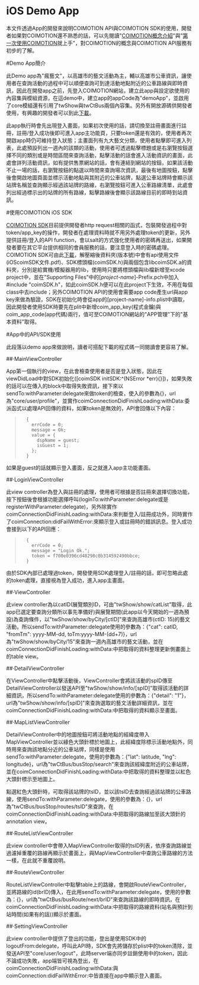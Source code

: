 iOS Demo App 
==============
本文件透過App的開發來說明COIMOTION API與COIMOTION SDK的使用，開發者如果對COIMOTION還不熟悉的話，可以先閱讀"[COIMOTION概念介紹](http://www.slideshare.net/BenLue/coimotion)"與"[第一次使用COIMOTION](http://www.slideshare.net/BenLue/coimotion-32567567)就上手"，對COIMOTION的概念與COIMOTION API服務有初步的了解。

#Demo App簡介

此Demo app為"瘋藝文"，以高雄市的藝文活動為主，輔以高雄市公車資訊，讓使用者在查詢活動的過程中可以順便查詢可到達活動地點附近的公車路線與即時資訊，因此在開發app之前，先登入COIMOTION網站，建立此app與設定欲使用的內容集與模組資源，在這demo中，建立app的appCode為"demoApp"，並啟用了core模組還有引用了twShow與twCtBus兩個內容集。另外有開放源碼供開發者使用，有興趣的開發者可以到此[下載](https://github.com/coimotion/iOS-Demo-App)。  

此app執行時會先出現登入畫面，如果初次使用的話，請切換至註冊畫面進行註冊，註冊/登入成功後即可進入app主功能頁，只要token還是有效的，使用者再次開啟app時仍可維持登入狀態；主畫面列有九大藝文分類，使用者點擊即可進入列表，此處預設列出一週內的該類的活動，使用者可透過點擊標題或是右瀏覽按鈕選擇不同的類別或是時間區間來查詢活動，點擊活動的話會進入活動資訊的畫面，此處會詳列活動資訊，如有提供售票網站的話，會有連結到網站的按鈕，如果該活動不止一場的話，右瀏覽按鈕的點選以時間來查詢場次資訊，最後有地圖按鈕，點擊後會開啟地圖頁面並標示活動地點與其附近的公車站牌，點選公車站牌時會顯示該站牌名稱並查詢顯示經過該站牌的路線，右瀏覽按鈕可進入公車路線清單，此處會列出經過標示出的站牌的所有路線，點擊路線後會顯示該路線目前的即時到站資訊。

#使用COIMOTION iOS SDK

[COIMOTION SDK](http://tw.coimotion.com/bkIndexPapers/view/7743?id=21366)目前提供開發者http request相關的函式，包裝開發過程中對token/app_key的操作，開發者在處理資料時就不用另外處理token的更新，另外提供註冊/登入的API function，會以salt的方式強化使用者的密碼再送出，如果開發者要在其它平台提供相同的會員服務的話，要注意登入時的密碼處理。
COIMOTION SDK可由此[下載](http://tw.coimotion.com/wcoim/SDK/COIMOTION-SDK-iOS.zip)，解壓縮後資料夾(版本號)中會有api使用文件(iOScoimSDK文件.pdf)、SDK標頭檔(coimSDK.h)與兩個包含libcoimSDK.a的資料夾，分別是給實機/模擬器用的lib，使用時只要將標頭檔與lib檔新增至xcode project中，並在"Supporting Files"中的[_project-name_]-Prefix.pch中加入#include "coimSDK.h"，如此coimSDK.h便可以在此project下生效，不用在每個class中去include；另外COIMOTION API的使用會需要app code產生url與app key來做為驗證，SDK在初始化時會從app的[project-name]-info.plist中讀取，因此開發者使用SDK時要先在plit中新增coim_app_key(程式金鑰)與coim_app_code(app代碼)兩行，值可至COIMOTION網站的"APP管理"下的"基本資料"取得。  
  
#App中的API/SDK使用  

此段落以demo app來做說明，讀者可搭配下載的程式碼一同閱讀會更容易了解。
  
##‧MainViewController  
  
App第一個執行的view，在此會檢查使用者是否是登入狀態，因此在viewDidLoad中對SDK初始化([coimSDK initSDK:^(NSError *err){}])，如果失敗的話可以在傳入的block中取得失敗資訊，接下來以sendTo:withParameter:delegate來做token的檢查，使入的參數為{}，url為"core/user/profile"，並實作coimConnectionDidFinishLoading:withData:委派函式以處理API回傳的資料，如果token是無效的，API會回傳以下內容：  

>       {  
>         errCode = 0;  
>         message = Ok;  
>         value = {  
>           dspName = guest;  
>           isGuest = 1;  
>         };  
>       }  
  
如果是guest的話就顯示登入畫面，反之就進入app主功能畫面。  
  
##‧LoginViewController  
  
此view controller為登入與註冊的處理，使用者可根據是否註冊來選擇切換功能，按下按鈕後會根據功能選擇呼叫(loginTo:withParameter:delegate或是registerWithParameter:delegate)，另外除實作coimConnectionDidFinishLoading:withData:來判斷登入/註冊成功外，同時實作了coimConnection:didFailWithError:來顯示登入或註冊時的錯誤訊息。登入成功會接到以下的API回應：  

>       {  
>         errCode = 0;  
>         message = "Login Ok.";  
>         token = f700e0396cd48298c0b314592490bbce;  
>       }  
  
由於SDK內部已處理過token，開發使用SDK處理登入/註冊的話，即可忽略此處的token處理，直接視為登入成功，進入app主畫面。  
  
##‧ViewController  
  
此view controller為以catID(展覽類別ID，可由"twShow/show/catList"取得，此app已選定要查詢分類所以事先準備好)與展覽期間(此app以今天開始的一週為預設)為查詢條件，以"twShow/show/byCity/[ctID]"來查詢高雄市(ctID: 15)的藝文活動，所以sendTo:withParameter:delegate使用的參數為：{"cat": catID, "fromTm": yyyy-MM-dd, toTm:yyyy-MM-(dd+7)}，url為"twShow/show/byCity/15"來查詢一週內高雄市的藝文活動，並在coimConnectionDidFinishLoading:withData:中把取得的資料整理更新側畫面上的table view。
  
##‧DetailViewController  
  
在ViewController中點擊活動後，ViewController會將該活動的spID傳至DetailViewController以發送API至"twShow/show/info/[spID]"取得該活動的詳細資訊，所以sendTo:withParameter:delegate使用的參數為：{"detail": "1"}，url為"twShow/show/info/[spID]"來查詢選取的藝文活動詳細資訊，並在coimConnectionDidFinishLoading:withData:中把取得的資料顯示至畫面。  
  
##‧MapListViewController  
  
DetailViewController中的地圖按鈕可將活動地點的經緯度帶入MapViewController並以綠色大頭針標於地圖上，此經緯度除標示活動地點外，同時用來查詢該地點分近的公車站牌，同樣是使用sendTo:withParameter:delegate，使用的參數為：{"lat": latitude, "lng": longitude}，url為"twCtBus/busStop/search"來查詢該經緯度附近的公車站牌，並在coimConnectionDidFinishLoading:withData:中把取得的資料整理並以紅色大頭針標示至地圖上。
  
點選紅色大頭針時，可取得該站牌的tsID，並以該tsID去查詢經過該站牌的公車路線，使用sendTo:withParameter:delegate，使用的參數為：{}，url為"twCtBus/busStop/routes/tsID"來查詢，在coimConnectionDidFinishLoading:withData:中把取得的路線加至該大頭針的annotation view。  
  
##‧RouteListViewController  
  
此view controller中會帶入MapViewController取得的tsID列表，依序查詢路線並過濾掉重覆的路線再顯示於畫面上，與MapViewController中查詢公車路線的方法一樣，在此就不重覆說明。  
  
##‧RouteViewController  
  
RouteListViewController中點擊table上的路線，會開啟RouteViewController，並將路線的id(brID)傳入，在此用sendTo:withParameter:delegate，使用的參數為：{}，url為"twCtBus/busRoute/next/brID"來查詢該路線的即時資訊，在coimConnectionDidFinishLoading:withData:中把取得的路線資料(站名與預計到站時間(如果有的話))顯示於畫面。  
  
##‧SettingViewController  
  
此view controller中提供了登出的功能，登出是使用SDK中的logoutFrom:delegate，呼叫此API時，SDK會先將儲存於plist中的token清除，並發送API至"core/user/logout"，此時server端亦同步註銷使用中的token，因此不論成功失敗，app端皆可視為登出，在coimConnectionDidFinishLoading:withData:與coimConnection:didFailWithError:中皆直接在app中顯示登入畫面。
